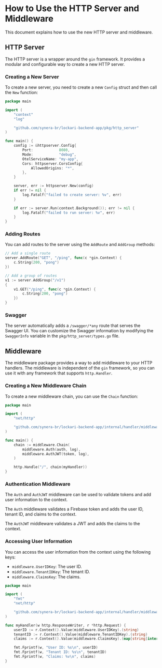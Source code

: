 # How to Use the HTTP Server and Middleware

This document explains how to use the new HTTP server and middleware.

## HTTP Server

The HTTP server is a wrapper around the `gin` framework. It provides a modular and configurable way to create a new HTTP server.

### Creating a New Server

To create a new server, you need to create a new `Config` struct and then call the `New` function:

```go
package main

import (
	"context"
	"log"

	"github.com/synera-br/lockari-backend-app/pkg/http_server"
)

func main() {
	config := &httpserver.Config{
		Port:            8080,
		Mode:            "debug",
		OtelServiceName: "my-app",
		Cors: httpserver.CorsConfig{
			AllowedOrigins: "*",
		},
	}

	server, err := httpserver.New(config)
	if err != nil {
		log.Fatalf("failed to create server: %v", err)
	}

	if err := server.Run(context.Background()); err != nil {
		log.Fatalf("failed to run server: %v", err)
	}
}
```

### Adding Routes

You can add routes to the server using the `AddRoute` and `AddGroup` methods:

```go
// Add a single route
server.AddRoute("GET", "/ping", func(c *gin.Context) {
	c.String(200, "pong")
})

// Add a group of routes
v1 := server.AddGroup("/v1")
{
	v1.GET("/ping", func(c *gin.Context) {
		c.String(200, "pong")
	})
}
```

### Swagger

The server automatically adds a `/swagger/*any` route that serves the Swagger UI. You can customize the Swagger information by modifying the `SwaggerInfo` variable in the `pkg/http_server/types.go` file.

## Middleware

The middleware package provides a way to add middleware to your HTTP handlers. The middleware is independent of the `gin` framework, so you can use it with any framework that supports `http.Handler`.

### Creating a New Middleware Chain

To create a new middleware chain, you can use the `Chain` function:

```go
package main

import (
	"net/http"

	"github.com/synera-br/lockari-backend-app/internal/handler/middleware"
)

func main() {
	chain := middleware.Chain(
		middleware.Auth(auth, log),
		middleware.AuthJWT(token, log),
	)

	http.Handle("/", chain(myHandler))
}
```

### Authentication Middleware

The `Auth` and `AuthJWT` middleware can be used to validate tokens and add user information to the context.

The `Auth` middleware validates a Firebase token and adds the user ID, tenant ID, and claims to the context.

The `AuthJWT` middleware validates a JWT and adds the claims to the context.

### Accessing User Information

You can access the user information from the context using the following keys:

*   `middleware.UserIDKey`: The user ID.
*   `middleware.TenantIDKey`: The tenant ID.
*   `middleware.ClaimsKey`: The claims.

```go
package main

import (
	"fmt"
	"net/http"

	"github.com/synera-br/lockari-backend-app/internal/handler/middleware"
)

func myHandler(w http.ResponseWriter, r *http.Request) {
	userID := r.Context().Value(middleware.UserIDKey).(string)
	tenantID := r.Context().Value(middleware.TenantIDKey).(string)
	claims := r.Context().Value(middleware.ClaimsKey).(map[string]interface{})

	fmt.Fprintf(w, "User ID: %s\n", userID)
	fmt.Fprintf(w, "Tenant ID: %s\n", tenantID)
	fmt.Fprintf(w, "Claims: %v\n", claims)
}
```
